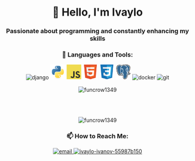 <h1 align="center">👋 Hello, I'm Ivaylo</h1>
<h3 align="center">Passionate about programming and constantly enhancing my skills</h3>


<h3 align="center">🚀 Languages and Tools:</h3>
<p align="center">
  <img src="https://cdn.worldvectorlogo.com/logos/django.svg" alt="django" width="40" height="40"/>
  <img src="https://raw.githubusercontent.com/devicons/devicon/master/icons/python/python-original.svg" alt="python" width="40" height="40"/>
  <img src="https://raw.githubusercontent.com/devicons/devicon/master/icons/javascript/javascript-original.svg" alt="javascript" width="40" height="40"/>
  <img src="https://raw.githubusercontent.com/devicons/devicon/master/icons/html5/html5-original.svg" alt="html" width="40" height="40"/>
  <img src="https://raw.githubusercontent.com/devicons/devicon/master/icons/css3/css3-original.svg" alt="css" width="40" height="40"/>
  <img src="https://raw.githubusercontent.com/devicons/devicon/master/icons/postgresql/postgresql-original.svg" alt="postgresql" width="40" height="40"/>
  <img src="https://www.vectorlogo.zone/logos/docker/docker-icon.svg" alt="docker" width="40" height="40"/>
  <img src="https://www.vectorlogo.zone/logos/git-scm/git-scm-icon.svg" alt="git" width="40" height="40"/>
</p>

<p align="center">
  <img align="center" src="https://github-readme-stats.vercel.app/api/top-langs?username=funcrow1349&show_icons=true&locale=en" alt="funcrow1349" />
</p>

<br></br>
<p align="center">
  <img align="center" src="https://github-readme-streak-stats.herokuapp.com/?user=funcrow1349&" alt="funcrow1349" />
</p>

<h3 align="center">📫 How to Reach Me:</h3>
<p align="center">
  <a href="mailto:funcrow1349@gmail.com">
    <img src="https://img.shields.io/badge/Email-D14836?style=for-the-badge&logo=gmail&logoColor=white" alt="email" height="30" />
  </a>
  <a href="https://linkedin.com/in/ivaylo-ivanov-55987b150" target="blank">
    <img src="https://raw.githubusercontent.com/rahuldkjain/github-profile-readme-generator/master/src/images/icons/Social/linked-in-alt.svg" alt="ivaylo-ivanov-55987b150" height="30" width="40" />
  </a>
</p>
